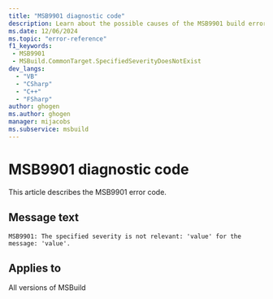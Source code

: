 ```yaml
---
title: "MSB9901 diagnostic code"
description: Learn about the possible causes of the MSB9901 build error, and get troubleshooting tips.
ms.date: 12/06/2024
ms.topic: "error-reference"
f1_keywords:
 - MSB9901
 - MSBuild.CommonTarget.SpecifiedSeverityDoesNotExist
dev_langs:
  - "VB"
  - "CSharp"
  - "C++"
  - "FSharp"
author: ghogen
ms.author: ghogen
manager: mijacobs
ms.subservice: msbuild
---
```


# MSB9901 diagnostic code

<!-- :::ErrorDefinitionDescription::: -->
<!-- :::editable-content name="introDescription"::: -->
This article describes the MSB9901 error code.
<!-- :::editable-content-end::: -->

## Message text

`MSB9901: The specified severity is not relevant: 'value' for the message: 'value'.`

<!-- :::editable-content name="postOutputDescription"::: -->
<!--
{StrBegin="MSB9901: "}
-->
<!-- :::editable-content-end::: -->
<!-- :::ErrorDefinitionDescription-end::: -->

## Applies to

All versions of MSBuild
